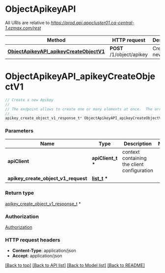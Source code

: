 # ObjectApikeyAPI

All URIs are relative to *https://prod.api.appcluster01.ca-central-1.ezmax.com/rest*

Method | HTTP request | Description
------------- | ------------- | -------------
[**ObjectApikeyAPI_apikeyCreateObjectV1**](ObjectApikeyAPI.md#ObjectApikeyAPI_apikeyCreateObjectV1) | **POST** /1/object/apikey | Create a new Apikey


# **ObjectApikeyAPI_apikeyCreateObjectV1**
```c
// Create a new Apikey
//
// The endpoint allows to create one or many elements at once.  The array can contain simple (Just the object) or compound (The object and its child) objects.  Creating compound elements allows to reduce the multiple requests to create all child objects.
//
apikey_create_object_v1_response_t* ObjectApikeyAPI_apikeyCreateObjectV1(apiClient_t *apiClient, list_t * apikey_create_object_v1_request);
```

### Parameters
Name | Type | Description  | Notes
------------- | ------------- | ------------- | -------------
**apiClient** | **apiClient_t \*** | context containing the client configuration |
**apikey_create_object_v1_request** | **[list_t](apikey_create_object_v1_request.md) \*** |  | 

### Return type

[apikey_create_object_v1_response_t](apikey_create_object_v1_response.md) *


### Authorization

[Authorization](../README.md#Authorization)

### HTTP request headers

 - **Content-Type**: application/json
 - **Accept**: application/json

[[Back to top]](#) [[Back to API list]](../README.md#documentation-for-api-endpoints) [[Back to Model list]](../README.md#documentation-for-models) [[Back to README]](../README.md)


